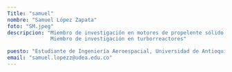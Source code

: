 ```yaml
---
Title: "samuel"
nombre: "Samuel López Zapata"
foto: "SM.jpeg"
descripcion: "Miembro de investigación en motores de propelente sólido
              Miembro de investigación en turborreactores"

puesto: "Estudiante de Ingeniería Aeroespacial, Universidad de Antioquia"
email: "samuel.lopezz@udea.edu.co"
---
```

